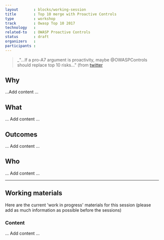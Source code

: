 ```yaml
---
layout       : blocks/working-session
title        : Top 10 merge with Proactive Controls
type         : workshop
track        : Owasp Top 10 2017
technology   :
related-to   : OWASP Proactive Controls
status       : draft
organizers   :
participants :
---
```


> _"...If a pro-A7 argument is proactivity, maybe @OWASPControls should replace top 10 risks..."
(from [twitter](https://twitter.com/JoshCGrossman/status/865576855570702337)

## Why

...Add content ...

## What

... Add content ...

## Outcomes 

... Add content ...

## Who

... Add content ...

--- 

## Working materials

Here are the current 'work in progress' materials for this session (please add as much information as possible before the sessions)

### Content

... Add content ...
